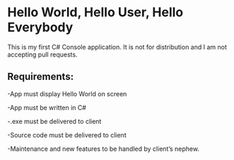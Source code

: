 # Hello World, Hello User, Hello Everybody

This is my first C# Console application. It is not for distribution and I am not accepting pull requests.

## Requirements:

-App must display Hello World on screen

-App must be written in C#

-.exe must be delivered to client

-Source code must be delivered to client

-Maintenance and new features to be handled by client’s nephew.

